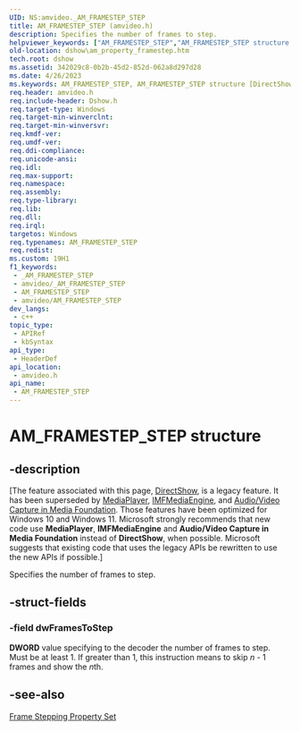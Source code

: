 ```yaml
---
UID: NS:amvideo._AM_FRAMESTEP_STEP
title: AM_FRAMESTEP_STEP (amvideo.h)
description: Specifies the number of frames to step.
helpviewer_keywords: ["AM_FRAMESTEP_STEP","AM_FRAMESTEP_STEP structure [DirectShow]","AM_PROPERTY_FRAMESTEPStructure","_AM_FRAMESTEP_STEP","amvideo/AM_FRAMESTEP_STEP","dshow.am_property_framestep"]
old-location: dshow\am_property_framestep.htm
tech.root: dshow
ms.assetid: 342029c8-0b2b-45d2-852d-062a8d297d28
ms.date: 4/26/2023
ms.keywords: AM_FRAMESTEP_STEP, AM_FRAMESTEP_STEP structure [DirectShow], AM_PROPERTY_FRAMESTEPStructure, _AM_FRAMESTEP_STEP, amvideo/AM_FRAMESTEP_STEP, dshow.am_property_framestep
req.header: amvideo.h
req.include-header: Dshow.h
req.target-type: Windows
req.target-min-winverclnt: 
req.target-min-winversvr: 
req.kmdf-ver: 
req.umdf-ver: 
req.ddi-compliance: 
req.unicode-ansi: 
req.idl: 
req.max-support: 
req.namespace: 
req.assembly: 
req.type-library: 
req.lib: 
req.dll: 
req.irql: 
targetos: Windows
req.typenames: AM_FRAMESTEP_STEP
req.redist: 
ms.custom: 19H1
f1_keywords:
 - _AM_FRAMESTEP_STEP
 - amvideo/_AM_FRAMESTEP_STEP
 - AM_FRAMESTEP_STEP
 - amvideo/AM_FRAMESTEP_STEP
dev_langs:
 - c++
topic_type:
 - APIRef
 - kbSyntax
api_type:
 - HeaderDef
api_location:
 - amvideo.h
api_name:
 - AM_FRAMESTEP_STEP
---
```


# AM_FRAMESTEP_STEP structure


## -description

\[The feature associated with this page, [DirectShow](/windows/win32/directshow/directshow), is a legacy feature. It has been superseded by [MediaPlayer](/uwp/api/Windows.Media.Playback.MediaPlayer), [IMFMediaEngine](/windows/win32/api/mfmediaengine/nn-mfmediaengine-imfmediaengine), and [Audio/Video Capture in Media Foundation](windows/win32/medfound/audio-video-capture-in-media-foundation). Those features have been optimized for Windows 10 and Windows 11. Microsoft strongly recommends that new code use **MediaPlayer**, **IMFMediaEngine** and **Audio/Video Capture in Media Foundation** instead of **DirectShow**, when possible. Microsoft suggests that existing code that uses the legacy APIs be rewritten to use the new APIs if possible.\]

Specifies the number of frames to step.

## -struct-fields

### -field dwFramesToStep

<b>DWORD</b> value specifying to the decoder the number of frames to step. Must be at least 1. If greater than 1, this instruction means to skip <i>n</i> - 1 frames and show the <i>n</i>th.

## -see-also

<a href="/windows/desktop/DirectShow/frame-stepping-property-set">Frame Stepping Property Set</a>